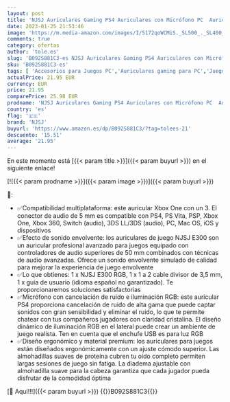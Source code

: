 ```yaml
---
layout: post
title: 'NJSJ Auriculares Gaming PS4 Auriculares con Micrófono PC  Auriculares Gamer con Cable para Xbox One Nintendo Switch con Cancelación de Ruido  Cascos con 3.5mm Jack con Sonido Envolvente & Luz LED'
date: 2023-01-25 21:53:46
image: 'https://m.media-amazon.com/images/I/5172qoWCMiS._SL500_._SL400_.jpg'
comments: true
category: ofertas
author: 'tole.es'
slug: 'B092S881C3-es NJSJ Auriculares Gaming PS4 Auriculares con Micrófono PC...'
sku: 'B092S881C3-es'
tags: [ 'Accesorios para Juegos PC','Auriculares gaming para PC','Juegos y Accesorios para PC','Videojuegos','nintendo','njsj','ps4','xbox','🇪🇸', ]
actualPrice: 21.95 EUR
currency: EUR
price: 21.95
comparePrice: 25.98 EUR
prodname: 'NJSJ Auriculares Gaming PS4 Auriculares con Micrófono PC  Auriculares Gamer con Cable para Xbox One Nintendo Switch con Cancelación de Ruido  Cascos con 3.5mm Jack con Sonido Envolvente & Luz LED'
country: 'es'
flag: '🇪🇸'
brand: 'NJSJ'
buyurl: 'https://www.amazon.es/dp/B092S881C3/?tag=tolees-21'
descuento: '15.51'
average: '21.95'
---
```


En este momento está [{{< param title >}}]({{< param buyurl >}}) en el siguiente enlace!

[![{{< param prodname >}}]({{< param image >}})]({{< param buyurl >}})

🔎:

- ✅Compatibilidad multiplataforma: este auricular Xbox One con un 3. El conector de audio de 5 mm es compatible con PS4, PS Vita, PSP, Xbox One, Xbox 360, Switch (audio), 3DS LL/3DS (audio), PC, Mac OS, iOS y dispositivos
- ✅Efecto de sonido envolvente: los auriculares de juego NJSJ E300 son un auricular profesional avanzado para juegos equipado con controladores de audio superiores de 50 mm combinados con técnicas de audio avanzadas. Ofrece un sonido envolvente simulado de calidad para mejorar la experiencia de juego envolvente
- ✅Lo que obtienes: 1 x NJSJ E300 RGB, 1 x 1 a 2 cable divisor de 3,5 mm, 1 x guía de usuario (idioma español no garantizado). Te proporcionaremos soluciones satisfactorias
- ✅Micrófono con cancelación de ruido e iluminación RGB: este auricular PS4 proporciona cancelación de ruido de alta gama que puede captar sonidos con gran sensibilidad y eliminar el ruido, lo que te permite chatear con tus compañeros jugadores con claridad cristalina. El diseño dinámico de iluminación RGB en el lateral puede crear un ambiente de juego realista. Ten en cuenta que el enchufe USB es para luz RGB
- ✅Diseño ergonómico y material premium: los auriculares para juegos están diseñados ergonómicamente con un ajuste cómodo superior. Las almohadillas suaves de proteína cubren tu oído completo permiten largas sesiones de juego sin fatiga. La diadema ajustable con almohadilla suave para la cabeza garantiza que cada jugador pueda disfrutar de la comodidad óptima

[🛒 Aquí!!!]({{< param buyurl >}})
{{<world>}}B092S881C3{{</world>}}
